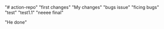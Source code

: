 "# action-repo" "first changes"
"My changes"
"bugs issue"
"ficing bugs"
"test"
"test1.1"
"neeee final"

"He done"